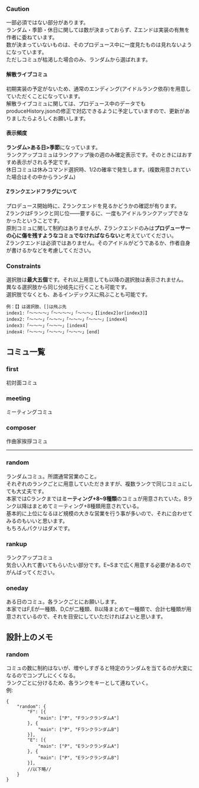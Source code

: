 ### Caution
一部必須ではない部分があります。  
ランダム・季節・休日に関しては数が決まっておらず、Zエンドは実装の有無を作者に委ねています。  
数が決まっていないものは、そのプロデュース中に一度見たものは見れないようになっています。  
ただしコミュが枯渇した場合のみ、ランダムから選ばれます。

#### 解散ライブコミュ
初期実装の予定がないため、通常のエンディング(アイドルランク依存)を用意していただくことになっています。  
解散ライブコミュに関しては、プロデュース中のデータでもproduceHistory.jsonの修正で対応できるように予定していますので、更新がありましたらよろしくお願いします。  

#### 表示頻度
**ランダム>ある日>季節**になっています。  
ランクアップコミュはランクアップ後の週のみ確定表示です。そのときにはおすすめ表示がされる予定です。  
休日コミュは休みコマンド選択時、1/2の確率で発生します。(複数用意されていた場合はその中からランダム)

#### Zランクエンドフラグについて
プロデュース開始時に、Zランクエンドを見るかどうかの確認が有ります。  
ZランクはFランクと同じ位――要するに、一度もアイドルランクアップできなかったということです。  
原則コミュに関して制約はありませんが、Zランクエンドのみは**プロデューサーの心に傷を残すようなコミュでなければならない**と考えていてください。  
Zランクエンドは必須ではありません。そのアイドルがどうであるか、作者自身が書けるかなどを考慮してください。

### Constraints
選択肢は**最大五個**です。それ以上用意しても以降の選択肢は表示されません。  
異なる選択肢から同じ分岐先に行くことも可能です。  
選択肢でなくとも、あるインデックスに飛ぶことも可能です。

    例：【】は選択肢、[]は飛ぶ先  
    index1:「～～～～」「～～～～」「～～～」【[index2]or[index3]】  
    index2:「～～～」「～～～」「～～～」「～～～」[index4]  
    index3:「～～～」「～～～」[index4]  
    index4:「～～～」「～～～」「～～～」[end]

## コミュ一覧

### first
初対面コミュ

### meeting
ミーティングコミュ

### composer
作曲家挨拶コミュ

---

### random
ランダムコミュ。所謂通常営業のこと。  
それぞれのランクごとに用意していただきますが、複数ランクで同じコミュにしても大丈夫です。  
本家ではCランクまでは**ミーティング+8~9種類**のコミュが用意されていた。Bランク以降はまとめてミーティング+8種類用意されている。  
基本的に上位になるほど規模の大きな営業を行う事が多いので、それに合わせてみるのもいいと思います。  
もちろんパクリはダメです。

### rankup
ランクアップコミュ  
気合い入れて書いてもらいたい部分です。E~Sまで広く用意する必要があるのでがんばってください。  

### oneday
ある日のコミュ。各ランクごとにお願いします。  
本家ではF,Eが一種類、D,Cが二種類、B以降まとめて一種類で、合計七種類が用意されているので、それを目安にしていただければよいと思います。

###

## 設計上のメモ
### random
コミュの数に制約はないが、増やしすぎると特定のランダムを当てるのが大変になるのでコンプしにくくなる。  
ランクごとに分けるため、各ランクをキーとして連ねていく。  
例:

    {
        "random": {
            "F": [{
                "main": ["P", "FランクランダムA"]
            }, {
                "main": ["P", "FランクランダムB"]
            }],
            "E": [{
                "main": ["P", "EランクランダムA"]
            }, {
                "main": ["P", "EランクランダムB"]
            }],
            //以下略//
        }
    }
